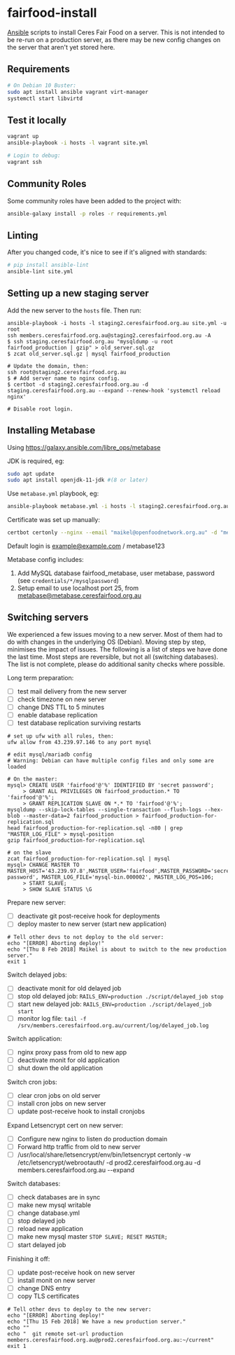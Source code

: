 # fairfood-install

[Ansible](http://docs.ansible.com/ansible/) scripts to install Ceres Fair Food on a server.
This is not intended to be re-run on a production server, as there may be new config changes on the server that aren't yet stored here.

## Requirements

```sh
# On Debian 10 Buster:
sudo apt install ansible vagrant virt-manager
systemctl start libvirtd
```

## Test it locally

```sh
vagrant up
ansible-playbook -i hosts -l vagrant site.yml

# Login to debug:
vagrant ssh
```

## Community Roles

Some community roles have been added to the project with:

```sh
ansible-galaxy install -p roles -r requirements.yml
```

## Linting

After you changed code, it's nice to see if it's aligned with standards:
```sh
# pip install ansible-lint
ansible-lint site.yml
```

## Setting up a new staging server

Add the new server to the `hosts` file. Then run:

```
ansible-playbook -i hosts -l staging2.ceresfairfood.org.au site.yml -u root
ssh members.ceresfairfood.org.au@staging2.ceresfairfood.org.au -A
$ ssh staging.ceresfairfood.org.au "mysqldump -u root fairfood_production | gzip" > old_server.sql.gz
$ zcat old_server.sql.gz | mysql fairfood_production

# Update the domain, then:
ssh root@staging2.ceresfairfood.org.au
$ # Add server name to nginx config.
$ certbot -d staging2.ceresfairfood.org.au -d staging.ceresfairfood.org.au --expand --renew-hook 'systemctl reload nginx'

# Disable root login.
```

## Installing Metabase

Using https://galaxy.ansible.com/libre_ops/metabase

JDK is required, eg:

```sh
sudo apt update
sudo apt install openjdk-11-jdk #(8 or later)
```

Use `metabase.yml` playbook, eg:
```sh
ansible-playbook metabase.yml -i hosts -l staging2.ceresfairfood.org.au --ask-become-pass --user <remote-user>
```

Certificate was set up manually:
```sh
certbot certonly --nginx --email "maikel@openfoodnetwork.org.au" -d "metabase.ceresfairfood.org.au" --renew-hook "systemctl reload nginx"
```

Default login is example@example.com / metabase123

Metabase config includes:

1. Add MySQL database fairfood_metabase, user metabase, password (see `credentials/*/mysqlpassword`)
2. Setup email to use localhost port 25, from metabase@metabase.ceresfairfood.org.au

## Switching servers

We experienced a few issues moving to a new server.
Most of them had to do with changes in the underlying OS (Debian).
Moving step by step, minimises the impact of issues.
The following is a list of steps we have done the last time.
Most steps are reversible, but not all (switching databases).
The list is not complete, please do additional sanity checks where possible.

Long term preparation:
- [ ] test mail delivery from the new server
- [ ] check timezone on new server
- [ ] change DNS TTL to 5 minutes
- [ ] enable database replication
- [ ] test database replication surviving restarts

```
# set up ufw with all rules, then:
ufw allow from 43.239.97.146 to any port mysql

# edit mysql/mariadb config
# Warning: Debian can have multiple config files and only some are loaded

# On the master:
mysql> CREATE USER 'fairfood'@'%' IDENTIFIED BY 'secret password';
     > GRANT ALL PRIVILEGES ON fairfood_production.* TO 'fairfood'@'%';
     > GRANT REPLICATION SLAVE ON *.* TO 'fairfood'@'%';
mysqldump --skip-lock-tables --single-transaction --flush-logs --hex-blob --master-data=2 fairfood_production > fairfood_production-for-replication.sql
head fairfood_production-for-replication.sql -n80 | grep "MASTER_LOG_FILE" > mysql-position
gzip fairfood_production-for-replication.sql

# on the slave
zcat fairfood_production-for-replication.sql | mysql
mysql> CHANGE MASTER TO MASTER_HOST='43.239.97.8',MASTER_USER='fairfood',MASTER_PASSWORD='secret password', MASTER_LOG_FILE='mysql-bin.000002', MASTER_LOG_POS=106;
     > START SLAVE;
     > SHOW SLAVE STATUS \G
```

Prepare new server:
- [ ] deactivate git post-receive hook for deployments
- [ ] deploy master to new server (start new application)

```
# Tell other devs to not deploy to the old server:
echo "[ERROR] Aborting deploy!"
echo "[Thu 8 Feb 2018] Maikel is about to switch to the new production server."
exit 1
```

Switch delayed jobs:
- [ ] deactivate monit for old delayed job
- [ ] stop old delayed job: `RAILS_ENV=production ./script/delayed_job stop`
- [ ] start new delayed job: `RAILS_ENV=production ./script/delayed_job start`
- [ ] monitor log file: `tail -f /srv/members.ceresfairfood.org.au/current/log/delayed_job.log`

Switch application:
- [ ] nginx proxy pass from old to new app
- [ ] deactivate monit for old application
- [ ] shut down the old application

Switch cron jobs:
- [ ] clear cron jobs on old server
- [ ] install cron jobs on new server
- [ ] update post-receive hook to install cronjobs

Expand Letsencrypt cert on new server:
- [ ] Configure new nginx to listen do production domain
- [ ] Forward http traffic from old to new server
- [ ] /usr/local/share/letsencrypt/env/bin/letsencrypt certonly -w /etc/letsencrypt/webrootauth/ -d prod2.ceresfairfood.org.au -d members.ceresfairfood.org.au --expand

Switch databases:
- [ ] check databases are in sync
- [ ] make new mysql writable
- [ ] change database.yml
- [ ] stop delayed job
- [ ] reload new application
- [ ] make new mysql master `STOP SLAVE; RESET MASTER;`
- [ ] start delayed job

Finishing it off:
- [ ] update post-receive hook on new server
- [ ] install monit on new server
- [ ] change DNS entry
- [ ] copy TLS certificates

```
# Tell other devs to deploy to the new server:
echo "[ERROR] Aborting deploy!"
echo "[Thu 15 Feb 2018] We have a new production server."
echo ""
echo "  git remote set-url production members.ceresfairfood.org.au@prod2.ceresfairfood.org.au:~/current"
exit 1
```
